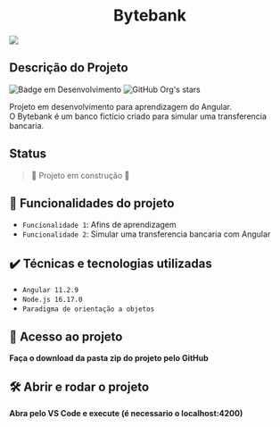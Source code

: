 <h1 align="center"> Bytebank </h1>

![](../Downloads/bytebank.png)

## Descrição do Projeto
![Badge em Desenvolvimento](http://img.shields.io/static/v1?label=STATUS&message=EM%20DESENVOLVIMENTO&color=GREEN&style=for-the-badge)
![GitHub Org's stars](https://img.shields.io/github/stars/camilafernanda?style=social)

Projeto em desenvolvimento para aprendizagem do Angular.
<br>
O Bytebank é um banco fictício criado para simular uma transferencia bancaria.



## Status

> :construction: Projeto em construção :construction:

## :hammer: Funcionalidades do projeto

- `Funcionalidade 1`: Afins de aprendizagem
- `Funcionalidade 2`: Simular uma transferencia bancaria com Angular

## ✔️ Técnicas e tecnologias utilizadas

- ``Angular 11.2.9``
- ``Node.js 16.17.0``
- ``Paradigma de orientação a objetos``

## 📁 Acesso ao projeto

**Faça o download da pasta zip do projeto pelo GitHub**

## 🛠️ Abrir e rodar o projeto

**Abra pelo VS Code e execute (é necessario o localhost:4200)**